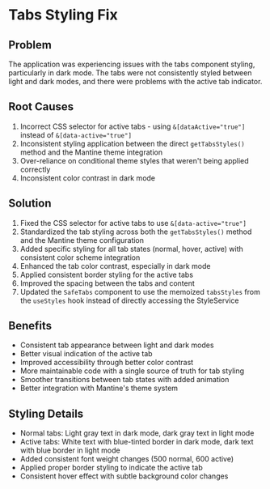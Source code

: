 # Tabs Styling Fix

## Problem

The application was experiencing issues with the tabs component styling, particularly in dark mode. The tabs were not consistently styled between light and dark modes, and there were problems with the active tab indicator.

## Root Causes

1. Incorrect CSS selector for active tabs - using `&[dataActive="true"]` instead of `&[data-active="true"]`
2. Inconsistent styling application between the direct `getTabsStyles()` method and the Mantine theme integration
3. Over-reliance on conditional theme styles that weren't being applied correctly
4. Inconsistent color contrast in dark mode

## Solution

1. Fixed the CSS selector for active tabs to use `&[data-active="true"]`
2. Standardized the tab styling across both the `getTabsStyles()` method and the Mantine theme configuration
3. Added specific styling for all tab states (normal, hover, active) with consistent color scheme integration
4. Enhanced the tab color contrast, especially in dark mode
5. Applied consistent border styling for the active tabs
6. Improved the spacing between the tabs and content
7. Updated the `SafeTabs` component to use the memoized `tabsStyles` from the `useStyles` hook instead of directly accessing the StyleService

## Benefits

- Consistent tab appearance between light and dark modes
- Better visual indication of the active tab
- Improved accessibility through better color contrast
- More maintainable code with a single source of truth for tab styling
- Smoother transitions between tab states with added animation
- Better integration with Mantine's theme system

## Styling Details

- Normal tabs: Light gray text in dark mode, dark gray text in light mode
- Active tabs: White text with blue-tinted border in dark mode, dark text with blue border in light mode
- Added consistent font weight changes (500 normal, 600 active)
- Applied proper border styling to indicate the active tab
- Consistent hover effect with subtle background color changes
